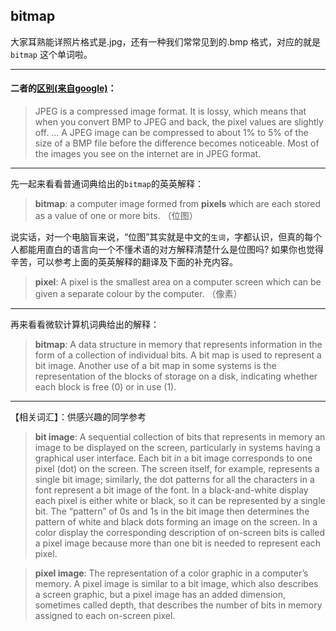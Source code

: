 

## bitmap

大家耳熟能详照片格式是.jpg，还有一种我们常常见到的.bmp 格式，对应的就是 `bitmap` 这个单词啦。

---
#### 二者的[区别(来自google)][1]：

> JPEG is a compressed image format. It is lossy, which means that when you convert BMP to JPEG and back, the pixel values are slightly off. ... A JPEG image can be compressed to about 1% to 5% of the size of a BMP file before the difference becomes noticeable. Most of the images you see on the internet are in JPEG format.

---

先一起来看看普通词典给出的`bitmap`的英英解释：

> **bitmap**: a computer image formed from **pixels** which are each stored as a value of one or more bits. （位图）

说实话，对一个电脑盲来说，“位图”其实就是中文的`生词`，字都认识，但真的每个人都能用直白的语言向一个不懂术语的对方解释清楚什么是位图吗? 如果你也觉得辛苦，可以参考上面的英英解释的翻译及下面的补充内容。

> **pixel**: A pixel is the smallest area on a computer screen which can be given a separate colour by the computer. （像素）

---

再来看看微软计算机词典给出的解释：

> **bitmap**: A data structure in memory that represents information in the form of a collection of individual bits. A bit map is used to represent a bit image. Another use of a bit map in some systems is the representation of the blocks of storage on a disk, indicating whether each block is free (0) or in use (1).

---

【相关词汇】：供感兴趣的同学参考

> **bit image**: A sequential collection of bits that represents in memory an image to be displayed on the screen, particularly in systems having a graphical user interface. Each bit in a bit image corresponds to one pixel (dot) on the screen. The screen itself, for example, represents a single bit image; similarly, the dot patterns for all the characters in a font represent a bit image of the font. In a black-and-white display each pixel is either white or black, so it can be represented by a single bit. The “pattern” of 0s and 1s in the bit image then determines the pattern of white and black dots forming an image on the screen. In a color display the corresponding description of on-screen bits is called a pixel image because more than one bit is needed to represent each pixel.

> **pixel image**: The representation of a color graphic in a computer’s memory. A pixel image is similar to a bit image, which also describes a screen graphic, but a pixel image has an added dimension, sometimes called depth, that describes the number of bits in memory assigned to each on-screen pixel.


[1]: https://www.google.com/search?safe=active&source=hp&ei=KbOKW4PhDIfI8APx46CgCA&q=jpg+bmp+difference&oq=jpg+bmp+difference&gs_l=psy-ab.3..0i7i30k1l2j0i30k1j0i8i30k1l2j0i8i10i30k1j0i8i30k1l4.13269.21034.0.21441.13.12.0.0.0.0.275.1389.0j1j5.6.0....0...1c.1.64.psy-ab..7.6.1387.0..0j35i39k1j0i131k1j0i203k1j0i22i30k1.0.HIuwaa5XL3A
